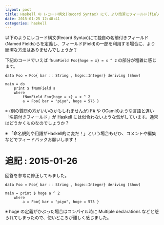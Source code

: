 ```yaml
---
layout: post
title: Haskell の レコード構文(Record Syntax) にて、より簡潔にフィールド(field)にアクセスする方法はありませんでしょうか。
date: 2015-01-25 12:48:41
categories: haskell
---
```

<p>以下のようにレコード構文(Record Syntax)にて独自の名前付きフィールド(Named Fields)らを定義し、フィールド(Field)の一部を利用する場合に、より簡潔な方法はありませんでしょうか？</p>

<p>下記のコードでいえば <code>fNumField Foo{hoge = x} = x ^ 2</code> の部分が粗雑に感じます。</p>

<pre class="lang-haskell prettyprint-override"><code>data Foo = Foo{ bar :: String , hoge::Integer} deriving (Show)

main = do
    print $ fNumField a
    where
        fNumField Foo{hoge = x} = x ^ 2
        a = Foo{ bar = "piyo", hoge = 575 }
</code></pre>

<p>※ (別の質問の方がいいのかもしれませんが) F# や OCamlのような言語と違い「名前付きフィールド」が Haskell には似合わないような気がしています。通常はどうかくものなのでしょうか？</p>

<p>※ 「命名規則や用語がHaskell的に変だ！」という場合もぜひ、コメントや編集などでフィードバックお願いします！</p>

<h1>追記 :  2015-01-26</h1>

<p>回答を参考に修正してみました。</p>

<pre class="lang-haskell prettyprint-override"><code>data Foo = Foo{ bar :: String , hoge::Integer} deriving (Show)

main = print $ hoge a ^ 2
    where
        a = Foo{ bar = "piyo", hoge = 575 }
</code></pre>

<p>※ hoge の定義がかぶった場合はコンパイル時に Multiple declarations などと怒られてしまったので、使いどころが難しく感じました。</p>
